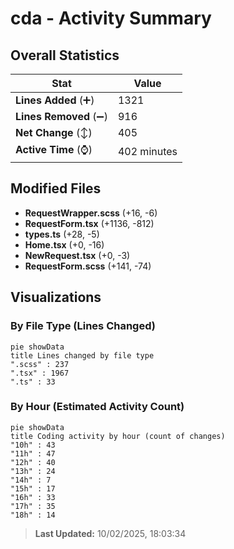 # cda - Activity Summary 

## Overall Statistics

| Stat                   | Value                                                             |
| ---------------------- | ----------------------------------------------------------------- |
| **Lines Added** (➕)   | 1321                                          |
| **Lines Removed** (➖) | 916                                        |
| **Net Change** (↕)    | 405                |
| **Active Time** (⌚)   | 402 minutes |


## Modified Files
- **RequestWrapper.scss** (+16, -6)
- **RequestForm.tsx** (+1136, -812)
- **types.ts** (+28, -5)
- **Home.tsx** (+0, -16)
- **NewRequest.tsx** (+0, -3)
- **RequestForm.scss** (+141, -74)

## Visualizations

### By File Type (Lines Changed)

```mermaid
pie showData
title Lines changed by file type
".scss" : 237
".tsx" : 1967
".ts" : 33
```

### By Hour (Estimated Activity Count)

```mermaid
pie showData
title Coding activity by hour (count of changes)
"10h" : 43
"11h" : 47
"12h" : 40
"13h" : 24
"14h" : 7
"15h" : 17
"16h" : 33
"17h" : 35
"18h" : 14
```


> **Last Updated:** 10/02/2025, 18:03:34
